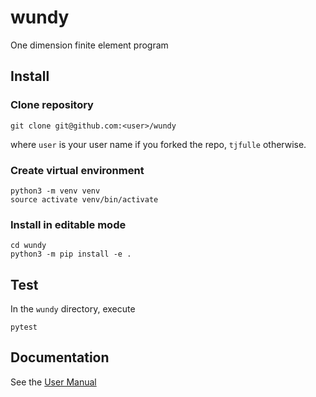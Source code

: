 # wundy
One dimension finite element program

## Install

### Clone repository

```console
git clone git@github.com:<user>/wundy
```

where `user` is your user name if you forked the repo, `tjfulle` otherwise.

### Create virtual environment

```console
python3 -m venv venv
source activate venv/bin/activate
```

### Install in editable mode

```console
cd wundy
python3 -m pip install -e .
```

## Test

In the `wundy` directory, execute

```console
pytest
```
## Documentation
See the [User Manual](docs/USER_MANUAL.md)
